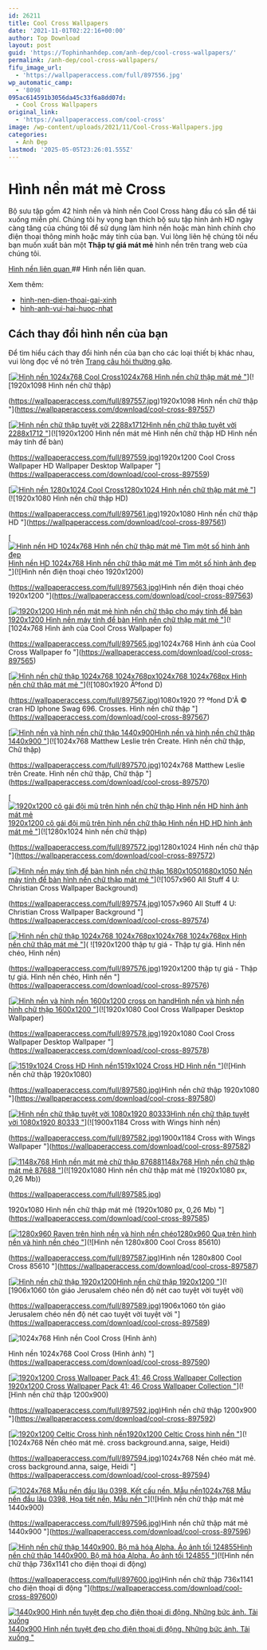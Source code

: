 ```yaml
---
id: 26211
title: Cool Cross Wallpapers
date: '2021-11-01T02:22:16+00:00'
author: Top Download
layout: post
guid: 'https://Tophinhanhdep.com/anh-dep/cool-cross-wallpapers/'
permalink: /anh-dep/cool-cross-wallpapers/
fifu_image_url:
  - 'https://wallpaperaccess.com/full/897556.jpg'
wp_automatic_camp:
  - '8098'
095ac614591b3056da45c33f6a8dd07d:
  - Cool Cross Wallpapers
original_link:
  - 'https://wallpaperaccess.com/cool-cross'
image: /wp-content/uploads/2021/11/Cool-Cross-Wallpapers.jpg
categories:
  - Ảnh Đẹp
lastmod: '2025-05-05T23:26:01.555Z'
---
```

# Hình nền mát mẻ Cross

Bộ sưu tập gồm 42 hình nền và hình nền Cool Cross hàng đầu có sẵn để tải xuống miễn phí. Chúng tôi hy vọng bạn thích bộ sưu tập hình ảnh HD ngày càng tăng của chúng tôi để sử dụng làm hình nền hoặc màn hình chính cho điện thoại thông minh hoặc máy tính của bạn. Vui lòng liên hệ chúng tôi nếu bạn muốn xuất bản một **Thập tự giá mát mẻ** hình nền trên trang web của chúng tôi.

[Hình nền liên quan ](#related) ## Hình nền liên quan.

   
 Xem thêm:

   
- [hinh-nen-dien-thoai-gai-xinh](https://tophinhanhdep.com/hinh-nen-dep/hinh-nen-dien-thoai-gai-xinh/)
- [hinh-anh-vui-hai-huoc-nhat](https://tophinhanhdep.com/anh-hai-huoc/hinh-anh-vui-hai-huoc-nhat/)

## Cách thay đổi hình nền của bạn

Để tìm hiểu cách thay đổi hình nền của bạn cho các loại thiết bị khác nhau, vui lòng đọc về nó trên [Trang câu hỏi thường gặp](https://tophinhanhdep.com/faq/).

  
[[![Hình nền 1024x768 Cool Cross](https://wallpaperaccess.com/full/897556.jpg)1024x768 Hình nền chữ thập mát mẻ "](https://wallpaperaccess.com/download/cool-cross-897556)](![1920x1098 Hình nền chữ thập)

(https://wallpaperaccess.com/full/897557.jpg)1920x1098 Hình nền chữ thập "](https://wallpaperaccess.com/download/cool-cross-897557)

[[![Hình nền chữ thập tuyệt vời 2288x1712](https://wallpaperaccess.com/full/897558.jpg)Hình nền chữ thập tuyệt vời 2288x1712 "](https://wallpaperaccess.com/download/cool-cross-897558)](![1920x1200 Hình nền mát mẻ Hình nền chữ thập HD Hình nền máy tính để bàn)

(https://wallpaperaccess.com/full/897559.jpg)1920x1200 Cool Cross Wallpaper HD Wallpaper Desktop Wallpaper "](https://wallpaperaccess.com/download/cool-cross-897559)

[[![Hình nền 1280x1024 Cool Cross](https://wallpaperaccess.com/full/897560.jpg)1280x1024 Hình nền chữ thập mát mẻ "](https://wallpaperaccess.com/download/cool-cross-897560)](![1920x1080 Hình nền chữ thập HD)

(https://wallpaperaccess.com/full/897561.jpg)1920x1080 Hình nền chữ thập HD "](https://wallpaperaccess.com/download/cool-cross-897561)

[[![Hình nền HD 1024x768 Hình nền chữ thập mát mẻ Tìm một số hình ảnh đẹp](https://wallpaperaccess.com/full/897562.jpg)Hình nền HD 1024x768 Hình nền chữ thập mát mẻ Tìm một số hình ảnh đẹp "](https://wallpaperaccess.com/download/cool-cross-897562)](![Hình nền điện thoại chéo 1920x1200)

(https://wallpaperaccess.com/full/897563.jpg)Hình nền điện thoại chéo 1920x1200 "](https://wallpaperaccess.com/download/cool-cross-897563)

[[![1920x1200 Hình nền mát mẻ hình nền chữ thập cho máy tính để bàn](https://wallpaperaccess.com/full/897564.jpg)1920x1200 Hình nền máy tính để bàn Hình nền chữ thập mát mẻ "](https://wallpaperaccess.com/download/cool-cross-897564)](![1024x768 Hình ảnh của Cool Cross Wallpaper fo)

(https://wallpaperaccess.com/full/897565.jpg)1024x768 Hình ảnh của Cool Cross Wallpaper fo "](https://wallpaperaccess.com/download/cool-cross-897565)

[[![Hình nền chữ thập 1024x768 1024x768px](https://wallpaperaccess.com/full/897566.jpg)1024x768 1024x768px Hình nền chữ thập mát mẻ "](https://wallpaperaccess.com/download/cool-cross-897566)](![1080x1920 Âºfond D)

(https://wallpaperaccess.com/full/897567.jpg)1080x1920 ?? ºfond D'Ã © cran HD Iphone Swag 696. Crosses. Hình nền chữ thập "](https://wallpaperaccess.com/download/cool-cross-897567)

[[![Hình nền và hình nền chữ thập 1440x900](https://wallpaperaccess.com/full/897569.jpg)Hình nền và hình nền chữ thập 1440x900 "](https://wallpaperaccess.com/download/cool-cross-897569)](![1024x768 Matthew Leslie trên Create.  Hình nền chữ thập, Chữ thập)

(https://wallpaperaccess.com/full/897570.jpg)1024x768 Matthew Leslie trên Create. Hình nền chữ thập, Chữ thập "](https://wallpaperaccess.com/download/cool-cross-897570)

[[![1920x1200 cô gái đội mũ trên hình nền chữ thập Hình nền HD hình ảnh mát mẻ](https://wallpaperaccess.com/full/897571.jpg)1920x1200 cô gái đội mũ trên hình nền chữ thập Hình nền HD HD hình ảnh mát mẻ "](https://wallpaperaccess.com/download/cool-cross-897571)](![1280x1024 hình nền chữ thập)

(https://wallpaperaccess.com/full/897572.jpg)1280x1024 Hình nền chữ thập "](https://wallpaperaccess.com/download/cool-cross-897572)

[[![Hình nền máy tính để bàn hình nền chữ thập 1680x1050](https://wallpaperaccess.com/full/897573.jpg)1680x1050 Nền máy tính để bàn hình nền chữ thập mát mẻ "](https://wallpaperaccess.com/download/cool-cross-897573)](![1057x960 All Stuff 4 U: Christian Cross Wallpaper Background)

(https://wallpaperaccess.com/full/897574.jpg)1057x960 All Stuff 4 U: Christian Cross Wallpaper Background "](https://wallpaperaccess.com/download/cool-cross-897574)

[[![Hình nền chữ thập 1024x768 1024x768px](https://wallpaperaccess.com/full/897575.jpg)1024x768 1024x768px Hình nền chữ thập mát mẻ "](https://wallpaperaccess.com/download/cool-cross-897575)]( ![1920x1200 thập tự giá - Thập tự giá.  Hình nền chéo, Hình nền)

(https://wallpaperaccess.com/full/897576.jpg)1920x1200 thập tự giá - Thập tự giá. Hình nền chéo, Hình nền "](https://wallpaperaccess.com/download/cool-cross-897576)

[[![Hình nền và hình nền 1600x1200 cross on hand](https://wallpaperaccess.com/full/93663.jpg)Hình nền và hình nền hình chữ thập 1600x1200 "](https://wallpaperaccess.com/download/cool-cross-93663)](![1920x1080 Cool Cross Wallpaper Desktop Wallpaper)

(https://wallpaperaccess.com/full/897578.jpg)1920x1080 Cool Cross Wallpaper Desktop Wallpaper "](https://wallpaperaccess.com/download/cool-cross-897578)

[[![1519x1024 Cross HD Hình nền](https://wallpaperaccess.com/full/897579.jpg)1519x1024 Cross HD Hình nền "](https://wallpaperaccess.com/download/cool-cross-897579)](![Hình nền chữ thập 1920x1080)

(https://wallpaperaccess.com/full/897580.jpg)Hình nền chữ thập 1920x1080 "](https://wallpaperaccess.com/download/cool-cross-897580)

[[![Hình nền chữ thập tuyệt vời 1080x1920 80333](https://wallpaperaccess.com/full/897581.jpg)Hình nền chữ thập tuyệt vời 1080x1920 80333 "](https://wallpaperaccess.com/download/cool-cross-897581)](![1900x1184 Cross with Wings hình nền)

(https://wallpaperaccess.com/full/897582.jpg)1900x1184 Cross with Wings Wallpaper "](https://wallpaperaccess.com/download/cool-cross-897582)

[[![1148x768 Hình nền mát mẻ chữ thập 87688](https://wallpaperaccess.com/full/897584.jpg)1148x768 Hình nền chữ thập mát mẻ 87688 "](https://wallpaperaccess.com/download/cool-cross-897584)](![1920x1080 Hình nền chữ thập mát mẻ (1920x1080 px, 0,26 Mb))

(https://wallpaperaccess.com/full/897585.jpg)

1920x1080 Hình nền chữ thập mát mẻ (1920x1080 px, 0,26 Mb) "](https://wallpaperaccess.com/download/cool-cross-897585)

[[![1280x960 Raven trên hình nền và hình nền chéo](https://wallpaperaccess.com/full/93662.jpg)1280x960 Quạ trên hình nền và hình nền chéo "](https://wallpaperaccess.com/download/cool-cross-93662)](![Hình nền 1280x800 Cool Cross 85610)

(https://wallpaperaccess.com/full/897587.jpg)Hình nền 1280x800 Cool Cross 85610 "](https://wallpaperaccess.com/download/cool-cross-897587)

[[![Hình nền chữ thập 1920x1200](https://wallpaperaccess.com/full/897588.jpg)Hình nền chữ thập 1920x1200 "](https://wallpaperaccess.com/download/cool-cross-897588)](![1906x1060 tôn giáo Jerusalem chéo nền độ nét cao tuyệt vời tuyệt vời)

(https://wallpaperaccess.com/full/897589.jpg)1906x1060 tôn giáo Jerusalem chéo nền độ nét cao tuyệt vời tuyệt vời "](https://wallpaperaccess.com/download/cool-cross-897589)

[![1024x768 Hình nền Cool Cross (Hình ảnh)](https://wallpaperaccess.com/full/897590.png)

Hình nền 1024x768 Cool Cross (Hình ảnh) "](https://wallpaperaccess.com/download/cool-cross-897590)

[[![1920x1200 Cross Wallpaper Pack 41: 46 Cross Wallpaper Collection](https://wallpaperaccess.com/full/897591.jpg)1920x1200 Cross Wallpaper Pack 41: 46 Cross Wallpaper Collection "](https://wallpaperaccess.com/download/cool-cross-897591)](![Hình nền chữ thập 1200x900)

(https://wallpaperaccess.com/full/897592.jpg)Hình nền chữ thập 1200x900 "](https://wallpaperaccess.com/download/cool-cross-897592)

[[![1920x1200 Celtic Cross hình nền](https://wallpaperaccess.com/full/897593.jpg)1920x1200 Celtic Cross hình nền "](https://wallpaperaccess.com/download/cool-cross-897593)](![1024x768 Nền chéo mát mẻ.  cross background.anna, saige, Heidi)

(https://wallpaperaccess.com/full/897594.jpg)1024x768 Nền chéo mát mẻ. cross background.anna, saige, Heidi "](https://wallpaperaccess.com/download/cool-cross-897594)

 [[![1024x768 Mẫu nền đầu lâu 0398, Kết cấu nền, Mẫu nền](https://wallpaperaccess.com/full/897595.jpg)1024x768 Mẫu nền đầu lâu 0398, Họa tiết nền, Mẫu nền "](https://wallpaperaccess.com/download/cool-cross-897595)](![Hình nền chữ thập mát mẻ 1440x900)

(https://wallpaperaccess.com/full/897596.jpg)Hình nền chữ thập mát mẻ 1440x900 "](https://wallpaperaccess.com/download/cool-cross-897596)

[[![Hình nền chữ thập 1440x900.  Bộ mã hóa Alpha.  Ảo ảnh tối 124855](https://wallpaperaccess.com/full/897599.jpg)Hình nền chữ thập 1440x900. Bộ mã hóa Alpha. Ảo ảnh tối 124855 "](https://wallpaperaccess.com/download/cool-cross-897599)](![Hình nền chữ thập 736x1141 cho điện thoại di động)

(https://wallpaperaccess.com/full/897600.jpg)Hình nền chữ thập 736x1141 cho điện thoại di động "](https://wallpaperaccess.com/download/cool-cross-897600)

[![1440x900 Hình nền tuyệt đẹp cho điện thoại di động.  Những bức ảnh.  Tải xuống](https://wallpaperaccess.com/full/897602.jpg)1440x900 Hình nền tuyệt đẹp cho điện thoại di động. Những bức ảnh. Tải xuống "](https://wallpaperaccess.com/download/cool-cross-897602)
